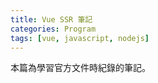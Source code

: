 ```yaml
---
title: Vue SSR 筆記
categories: Program
tags: [vue, javascript, nodejs]
---
```


本篇為學習官方文件時紀錄的筆記。

<!--more-->
